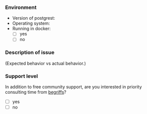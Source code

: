 ### Environment

* Version of postgrest:
* Operating system:
* Running in docker:
  * [ ] yes
  * [ ] no

### Description of issue

(Expected behavior vs actual behavior.)

### Support level

In addition to free community support, are you interested in priority consulting time from [begriffs](https://begriffs.com/)?

* [ ] yes
* [ ] no
